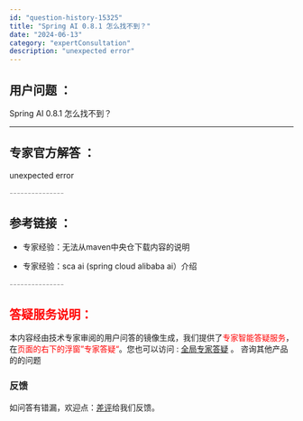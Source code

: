 ```yaml
---
id: "question-history-15325"
title: "Spring AI 0.8.1 怎么找不到？"
date: "2024-06-13"
category: "expertConsultation"
description: "unexpected error"
---
```


## 用户问题 ： 
 Spring AI 0.8.1 怎么找不到？  

---------------
## 专家官方解答 ：

unexpected error


<font color="#949494">---------------</font> 


## 参考链接 ：

* 专家经验：无法从maven中央仓下载内容的说明 
 
 * 专家经验：sca ai (spring cloud alibaba ai）介绍 


 <font color="#949494">---------------</font> 
 


## <font color="#FF0000">答疑服务说明：</font> 

本内容经由技术专家审阅的用户问答的镜像生成，我们提供了<font color="#FF0000">专家智能答疑服务</font>，在<font color="#FF0000">页面的右下的浮窗”专家答疑“</font>。您也可以访问 : [全局专家答疑](https://answer.opensource.alibaba.com/docs/intro) 。 咨询其他产品的的问题

### 反馈
如问答有错漏，欢迎点：[差评](https://ai.nacos.io/user/feedbackByEnhancerGradePOJOID?enhancerGradePOJOId=15326)给我们反馈。
